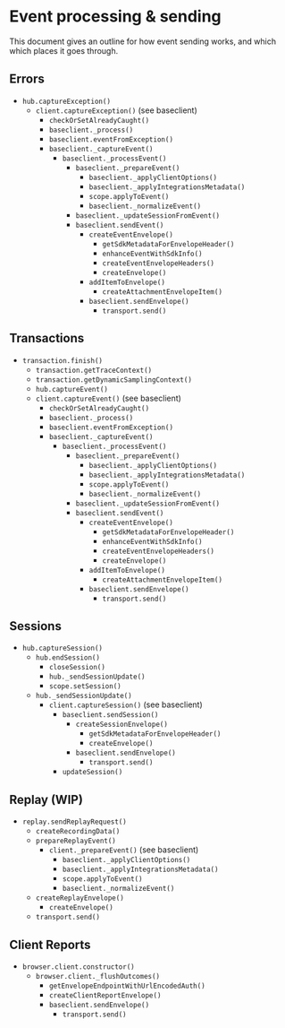 # Event processing & sending

This document gives an outline for how event sending works, and which which places it goes through.

## Errors

- `hub.captureException()`
  - `client.captureException()` (see baseclient)
    - `checkOrSetAlreadyCaught()`
    - `baseclient._process()`
    - `baseclient.eventFromException()`
    - `baseclient._captureEvent()`
      - `baseclient._processEvent()`
        - `baseclient._prepareEvent()`
          - `baseclient._applyClientOptions()`
          - `baseclient._applyIntegrationsMetadata()`
          - `scope.applyToEvent()`
          - `baseclient._normalizeEvent()`
        - `baseclient._updateSessionFromEvent()`
        - `baseclient.sendEvent()`
          - `createEventEnvelope()`
            - `getSdkMetadataForEnvelopeHeader()`
            - `enhanceEventWithSdkInfo()`
            - `createEventEnvelopeHeaders()`
            - `createEnvelope()`
          - `addItemToEnvelope()`
            - `createAttachmentEnvelopeItem()`
          - `baseclient.sendEnvelope()`
            - `transport.send()`

## Transactions

- `transaction.finish()`
  - `transaction.getTraceContext()`
  - `transaction.getDynamicSamplingContext()`
  - `hub.captureEvent()`
  - `client.captureEvent()` (see baseclient)
    - `checkOrSetAlreadyCaught()`
    - `baseclient._process()`
    - `baseclient.eventFromException()`
    - `baseclient._captureEvent()`
      - `baseclient._processEvent()`
        - `baseclient._prepareEvent()`
          - `baseclient._applyClientOptions()`
          - `baseclient._applyIntegrationsMetadata()`
          - `scope.applyToEvent()`
          - `baseclient._normalizeEvent()`
        - `baseclient._updateSessionFromEvent()`
        - `baseclient.sendEvent()`
          - `createEventEnvelope()`
            - `getSdkMetadataForEnvelopeHeader()`
            - `enhanceEventWithSdkInfo()`
            - `createEventEnvelopeHeaders()`
            - `createEnvelope()`
          - `addItemToEnvelope()`
            - `createAttachmentEnvelopeItem()`
          - `baseclient.sendEnvelope()`
            - `transport.send()`

## Sessions

- `hub.captureSession()`
  - `hub.endSession()`
    - `closeSession()`
    - `hub._sendSessionUpdate()`
    - `scope.setSession()`
  - `hub._sendSessionUpdate()`
    - `client.captureSession()` (see baseclient)
      - `baseclient.sendSession()`
        - `createSessionEnvelope()`
          - `getSdkMetadataForEnvelopeHeader()`
          - `createEnvelope()`
        - `baseclient.sendEnvelope()`
          - `transport.send()`
      - `updateSession()`

## Replay (WIP)

- `replay.sendReplayRequest()`
  - `createRecordingData()`
  - `prepareReplayEvent()`
    - `client._prepareEvent()` (see baseclient)
      - `baseclient._applyClientOptions()`
      - `baseclient._applyIntegrationsMetadata()`
      - `scope.applyToEvent()`
      - `baseclient._normalizeEvent()`
  - `createReplayEnvelope()`
    - `createEnvelope()`
  - `transport.send()`

## Client Reports

- `browser.client.constructor()`
  - `browser.client._flushOutcomes()`
    - `getEnvelopeEndpointWithUrlEncodedAuth()`
    - `createClientReportEnvelope()`
    - `baseclient.sendEnvelope()`
      - `transport.send()`
